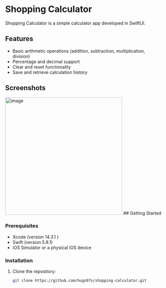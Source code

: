 # Shopping Calculator

Shopping Calculator is a simple calculator app developed in SwiftUI.

## Features

- Basic arithmetic operations (addition, subtraction, multiplication, division)
- Percentage and decimal support
- Clear and reset functionality
- Save and retrieve calculation history

## Screenshots
<img width="375" alt="image" src="https://github.com/hugo97s/ShoppingCalculatorApp/assets/29385879/1bf1968d-bc2c-4c24-9a27-968e1f053e73">
## Getting Started

### Prerequisites

- Xcode (version 14.3.1 )
- Swift (version 5.8.1)
- iOS Simulator or a physical iOS device

### Installation

1. Clone the repository:

   ```bash
   git clone https://github.com/hugo97s/shopping-calculator.git
